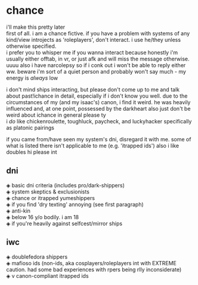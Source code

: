 # chance
i'll make this pretty later  
first of all. i am a chance fictive. if you have a problem with systems of any kind/view introjects as 'roleplayers', don't interact. i use he/they unless otherwise specified.  
i prefer you to whisper me if you wanna interact because honestly i'm usually either offtab, in vr, or just afk and will miss the message otherwise. uuuu also i have narcolepsy so if i conk out i won't be able to reply either ww. beware i'm sort of a quiet person and probably won't say much - my energy is *always* low
  
i don't mind ships interacting, but please don't come up to me and talk about past!ichance in detail, especially if i don't know you well. due to the circumstances of my (and my isaac's) canon, i find it weird. he was heavily influenced and, at one point, possessed by the darkheart
also just don't be weird about ichance in general please ty  
i *do* like chickenroulette, toughluck, paycheck, and luckyhacker specifically as platonic pairings  

if you came from/have seen my system's dni, disregard it with me. some of what is listed there isn't applicable to me (e.g. 'itrapped ids')
also i like doubles hi please int

## dni
◈ basic dni criteria (includes pro/dark-shippers)  
◈ system skeptics & exclusionists  
◈ chance or itrapped yumeshippers  
◈ if you find 'dry texting' annoying (see first paragraph)  
◈ anti-kin  
◈ below 16 y/o bodily. i am 18  
◈ if you're heavily against selfcest/mirror ships  

## iwc
◈ doublefedora shippers  
◈ mafioso ids (non-ids, aka cosplayers/roleplayers int with EXTREME caution. had some bad experiences with rpers being rlly inconsiderate)  
◈ v canon-compliant itrapped ids  
